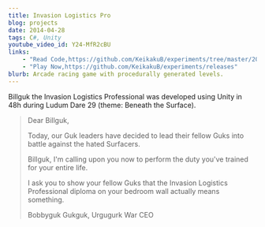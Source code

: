 ```yaml
---
title: Invasion Logistics Pro
blog: projects
date: 2014-04-28
tags: C#, Unity
youtube_video_id: Y24-MfR2cBU
links:
    - "Read Code,https://github.com/KeikakuB/experiments/tree/master/2014/04/ludum-dare-29"
    - "Play Now,https://github.com/KeikakuB/experiments/releases"
blurb: Arcade racing game with procedurally generated levels.
---
```

Billguk the Invasion Logistics Professional was developed using Unity in 48h during Ludum Dare 29 (theme: Beneath the Surface).

<blockquote class="blockquote">
Dear Billguk,<BR>


Today, our Guk leaders have decided to lead their fellow Guks into battle against the hated Surfacers. <BR>


Billguk, I'm calling upon you now to perform the duty you've trained for your entire life. <BR>


I ask you to show your fellow Guks that the Invasion Logistics Professional diploma on your bedroom wall actually means something. <BR>


Bobbyguk Gukguk, Urgugurk War CEO
</blockquote>
